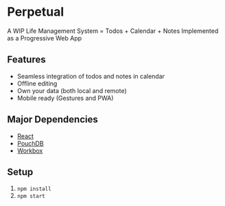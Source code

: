 # Perpetual

A WIP Life Management System = Todos + Calendar + Notes
Implemented as a Progressive Web App

## Features

- Seamless integration of todos and notes in calendar
- Offline editing
- Own your data (both local and remote)
- Mobile ready (Gestures and PWA)

## Major Dependencies

- [React](https://reactjs.org/)
- [PouchDB](https://pouchdb.com/)
- [Workbox](https://developers.google.com/web/tools/workbox/)

## Setup

1. `npm install`
2. `npm start`
